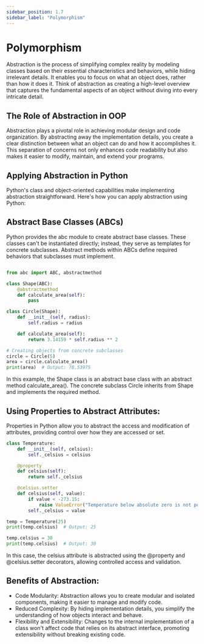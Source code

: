 ```yaml
---
sidebar_position: 1.7
sidebar_label: "Polymorphism"
---
```


# Polymorphism

Abstraction is the process of simplifying complex reality by modeling classes based on their essential characteristics and behaviors, while hiding irrelevant details. It enables you to focus on what an object does, rather than how it does it. Think of abstraction as creating a high-level overview that captures the fundamental aspects of an object without diving into every intricate detail.

## The Role of Abstraction in OOP

Abstraction plays a pivotal role in achieving modular design and code organization. By abstracting away the implementation details, you create a clear distinction between what an object can do and how it accomplishes it. This separation of concerns not only enhances code readability but also makes it easier to modify, maintain, and extend your programs.

## Applying Abstraction in Python

Python's class and object-oriented capabilities make implementing abstraction straightforward. Here's how you can apply abstraction using Python:

## Abstract Base Classes (ABCs)

Python provides the abc module to create abstract base classes. These classes can't be instantiated directly; instead, they serve as templates for concrete subclasses. Abstract methods within ABCs define required behaviors that subclasses must implement.

```python

from abc import ABC, abstractmethod

class Shape(ABC):
    @abstractmethod
    def calculate_area(self):
        pass

class Circle(Shape):
    def __init__(self, radius):
        self.radius = radius

    def calculate_area(self):
        return 3.14159 * self.radius ** 2

# Creating objects from concrete subclasses
circle = Circle(5)
area = circle.calculate_area()
print(area)  # Output: 78.53975
```

In this example, the Shape class is an abstract base class with an abstract method calculate_area(). The concrete subclass Circle inherits from Shape and implements the required method.

## Using Properties to Abstract Attributes:

Properties in Python allow you to abstract the access and modification of attributes, providing control over how they are accessed or set.

```python
class Temperature:
    def __init__(self, celsius):
        self._celsius = celsius

    @property
    def celsius(self):
        return self._celsius

    @celsius.setter
    def celsius(self, value):
        if value < -273.15:
            raise ValueError("Temperature below absolute zero is not possible.")
        self._celsius = value

temp = Temperature(25)
print(temp.celsius)  # Output: 25

temp.celsius = 30
print(temp.celsius)  # Output: 30
```

In this case, the celsius attribute is abstracted using the @property and @celsius.setter decorators, allowing controlled access and validation.

## Benefits of Abstraction:

- Code Modularity: Abstraction allows you to create modular and isolated components, making it easier to manage and modify code.
- Reduced Complexity: By hiding implementation details, you simplify the understanding of how objects interact and behave.
- Flexibility and Extensibility: Changes to the internal implementation of a class won't affect code that relies on its abstract interface, promoting extensibility without breaking existing code.